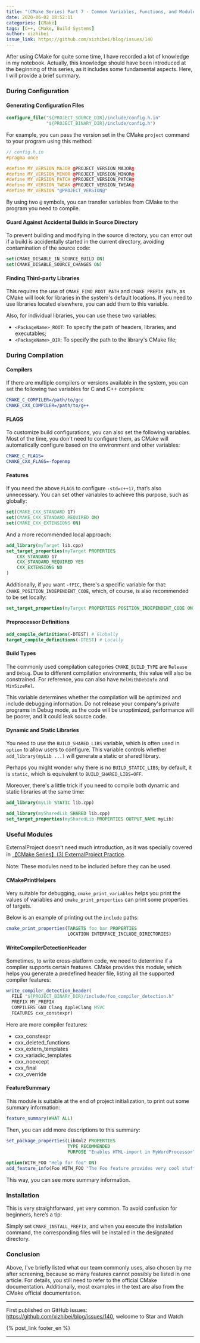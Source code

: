 ```yaml
---
title: "(CMake Series) Part 7 - Common Variables, Functions, and Modules"
date: 2020-06-02 18:52:11
categories: [CMake]
tags: [C++, CMake, Build Systems]
author: xizhibei
issue_link: https://github.com/xizhibei/blog/issues/140
---
```

<!-- en_title: cmake-7-common-var-func-and-modules -->
<!-- toc -->

After using CMake for quite some time, I have recorded a lot of knowledge in my notebook. Actually, this knowledge should have been introduced at the beginning of this series, as it includes some fundamental aspects. Here, I will provide a brief summary.

### During Configuration

#### Generating Configuration Files

```cmake
configure_file("${PROJECT_SOURCE_DIR}/include/config.h.in"
               "${PROJECT_BINARY_DIR}/include/config.h")
```

For example, you can pass the version set in the CMake `project` command to your program using this method:

```cpp
// config.h.in
#pragma once

#define MY_VERSION_MAJOR @PROJECT_VERSION_MAJOR@
#define MY_VERSION_MINOR @PROJECT_VERSION_MINOR@
#define MY_VERSION_PATCH @PROJECT_VERSION_PATCH@
#define MY_VERSION_TWEAK @PROJECT_VERSION_TWEAK@
#define MY_VERSION "@PROJECT_VERSION@"
```

By using two `@` symbols, you can transfer variables from CMake to the program you need to compile.

#### Guard Against Accidental Builds in Source Directory

To prevent building and modifying in the source directory, you can error out if a build is accidentally started in the current directory, avoiding contamination of the source code:

```cmake
set(CMAKE_DISABLE_IN_SOURCE_BUILD ON)
set(CMAKE_DISABLE_SOURCE_CHANGES ON)
```

#### Finding Third-party Libraries

This requires the use of `CMAKE_FIND_ROOT_PATH` and `CMAKE_PREFIX_PATH`, as CMake will look for libraries in the system's default locations. If you need to use libraries located elsewhere, you can add them to this variable.

Also, for individual libraries, you can use these two variables:

- `<PackageName>_ROOT`: To specify the path of headers, libraries, and executables;
- `<PackageName>_DIR`: To specify the path to the library's CMake file;

### During Compilation

#### Compilers

If there are multiple compilers or versions available in the system, you can set the following two variables for C and C++ compilers:

```cmake
CMAKE_C_COMPILER=/path/to/gcc
CMAKE_CXX_COMPILER=/path/to/g++
```

#### FLAGS

To customize build configurations, you can also set the following variables. Most of the time, you don't need to configure them, as CMake will automatically configure based on the environment and other variables:

```cmake
CMAKE_C_FLAGS=
CMAKE_CXX_FLAGS=-fopenmp
```

#### Features

If you need the above `FLAGS` to configure `-std=c++17`, that’s also unnecessary. You can set other variables to achieve this purpose, such as globally:

```cmake
set(CMAKE_CXX_STANDARD 17)
set(CMAKE_CXX_STANDARD_REQUIRED ON)
set(CMAKE_CXX_EXTENSIONS ON)
```

And a more recommended local approach:

```cmake
add_library(myTarget lib.cpp)
set_target_properties(myTarget PROPERTIES
    CXX_STANDARD 17
    CXX_STANDARD_REQUIRED YES
    CXX_EXTENSIONS NO
)
```

Additionally, if you want `-fPIC`, there's a specific variable for that: `CMAKE_POSITION_INDEPENDENT_CODE`, which, of course, is also recommended to be set locally:

```cmake
set_target_properties(myTarget PROPERTIES POSITION_INDEPENDENT_CODE ON)
```

#### Preprocessor Definitions

```cmake
add_compile_definitions(-DTEST) # Globally
target_compile_definitions(-DTEST) # Locally
```

#### Build Types

The commonly used compilation categories `CMAKE_BUILD_TYPE` are `Release` and `Debug`. Due to different compilation environments, this value will also be constrained. For reference, you can also have `RelWithDebInfo` and `MinSizeRel`.

This variable determines whether the compilation will be optimized and include debugging information. Do not release your company's private programs in Debug mode, as the code will be unoptimized, performance will be poorer, and it could leak source code.

#### Dynamic and Static Libraries

You need to use the `BUILD_SHARED_LIBS` variable, which is often used in `option` to allow users to configure. This variable controls whether `add_library(myLib ...)` will generate a static or shared library.

Perhaps you might wonder why there is no `BUILD_STATIC_LIBS`; by default, it is `static`, which is equivalent to `BUILD_SHARED_LIBS=OFF`.

Moreover, there's a little trick if you need to compile both dynamic and static libraries at the same time:

```cmake
add_library(myLib STATIC lib.cpp)

add_library(mySharedLib SHARED lib.cpp)
set_target_properties(mySharedLib PROPERTIES OUTPUT_NAME myLib)
```

### Useful Modules

ExternalProject doesn’t need much introduction, as it was specially covered in [【CMake Series】(3) ExternalProject Practice](https://github.com/xizhibei/blog/issues/135).

Note: These modules need to be included before they can be used.

#### CMakePrintHelpers

Very suitable for debugging, `cmake_print_variables` helps you print the values of variables and `cmake_print_properties` can print some properties of targets.

Below is an example of printing out the `include` paths:

```cmake
cmake_print_properties(TARGETS foo bar PROPERTIES
                       LOCATION INTERFACE_INCLUDE_DIRECTORIES)
```

#### WriteCompilerDetectionHeader

Sometimes, to write cross-platform code, we need to determine if a compiler supports certain features. CMake provides this module, which helps you generate a predefined header file, listing all the supported compiler features:

```cmake
write_compiler_detection_header(
  FILE "${PROJECT_BINARY_DIR}/include/foo_compiler_detection.h"
  PREFIX MY_PREFIX
  COMPILERS GNU Clang AppleClang MSVC
  FEATURES cxx_constexpr)
```

Here are more compiler features:

- cxx_constexpr
- cxx_deleted_functions
- cxx_extern_templates
- cxx_variadic_templates
- cxx_noexcept
- cxx_final
- cxx_override

#### FeatureSummary

This module is suitable at the end of project initialization, to print out some summary information:

```cmake
feature_summary(WHAT ALL)
```

Then, you can add more descriptions to this summary:

```cmake
set_package_properties(LibXml2 PROPERTIES
                       TYPE RECOMMENDED
                       PURPOSE "Enables HTML-import in MyWordProcessor")
                       
option(WITH_FOO "Help for foo" ON)
add_feature_info(Foo WITH_FOO "The Foo feature provides very cool stuff.")
```

This way, you can see more summary information.

### Installation

This is very straightforward, yet very common. To avoid confusion for beginners, here’s a tip:

Simply set `CMAKE_INSTALL_PREFIX`, and when you execute the installation command, the corresponding files will be installed in the designated directory.

### Conclusion

Above, I've briefly listed what our team commonly uses, also chosen by me after screening, because so many features cannot possibly be listed in one article. For details, you still need to refer to the official CMake documentation. Additionally, most examples in the text are also from the CMake official documentation.

***
First published on GitHub issues: https://github.com/xizhibei/blog/issues/140, welcome to Star and Watch

{% post_link footer_en %}
***
